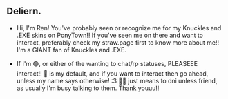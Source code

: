 ## Deliern.

- Hi, I'm Ren! You've probably seen or recognize me for my Knuckles and .EXE skins on PonyTown!! If you've seen me on there and want to interact, preferably check my straw.page first to know more about me!! I'm a GIANT fan of Knuckles and .EXE.

- If I'm 🟢, or either of the wanting to chat/rp statuses, PLEASEEE interact!! 🌙 is my default, and if you want to interact then go ahead, unless my name says otherwise! :3 🔴➖ just means to dni unless friend, as usually I'm busy talking to them. Thank youuu!!
